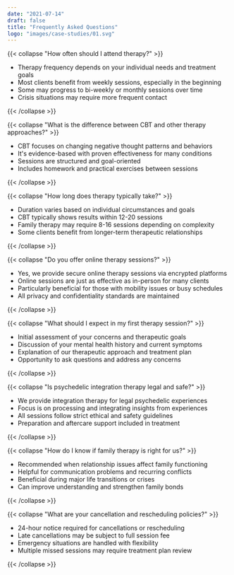 ```yaml
---
date: "2021-07-14"
draft: false
title: "Frequently Asked Questions"
logo: "images/case-studies/01.svg"
---
```


{{< collapse "How often should I attend therapy?" >}}

- Therapy frequency depends on your individual needs and treatment goals
- Most clients benefit from weekly sessions, especially in the beginning
- Some may progress to bi-weekly or monthly sessions over time
- Crisis situations may require more frequent contact

{{< /collapse >}}

{{< collapse "What is the difference between CBT and other therapy approaches?" >}}

- CBT focuses on changing negative thought patterns and behaviors
- It's evidence-based with proven effectiveness for many conditions
- Sessions are structured and goal-oriented
- Includes homework and practical exercises between sessions

{{< /collapse >}}

{{< collapse "How long does therapy typically take?" >}}

- Duration varies based on individual circumstances and goals
- CBT typically shows results within 12-20 sessions
- Family therapy may require 8-16 sessions depending on complexity
- Some clients benefit from longer-term therapeutic relationships

{{< /collapse >}}

{{< collapse "Do you offer online therapy sessions?" >}}

- Yes, we provide secure online therapy sessions via encrypted platforms
- Online sessions are just as effective as in-person for many clients
- Particularly beneficial for those with mobility issues or busy schedules
- All privacy and confidentiality standards are maintained

{{< /collapse >}}

{{< collapse "What should I expect in my first therapy session?" >}}

- Initial assessment of your concerns and therapeutic goals
- Discussion of your mental health history and current symptoms
- Explanation of our therapeutic approach and treatment plan
- Opportunity to ask questions and address any concerns

{{< /collapse >}}

{{< collapse "Is psychedelic integration therapy legal and safe?" >}}

- We provide integration therapy for legal psychedelic experiences
- Focus is on processing and integrating insights from experiences
- All sessions follow strict ethical and safety guidelines
- Preparation and aftercare support included in treatment

{{< /collapse >}}

{{< collapse "How do I know if family therapy is right for us?" >}}

- Recommended when relationship issues affect family functioning
- Helpful for communication problems and recurring conflicts
- Beneficial during major life transitions or crises
- Can improve understanding and strengthen family bonds

{{< /collapse >}}

{{< collapse "What are your cancellation and rescheduling policies?" >}}

- 24-hour notice required for cancellations or rescheduling
- Late cancellations may be subject to full session fee
- Emergency situations are handled with flexibility
- Multiple missed sessions may require treatment plan review

{{< /collapse >}}
